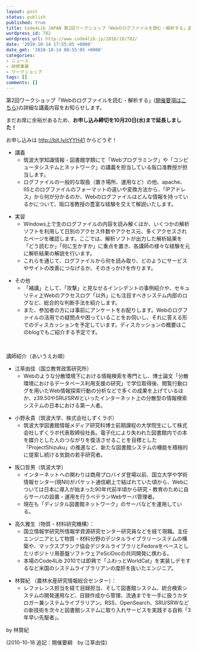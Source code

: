 ```yaml
---
layout: post
status: publish
published: true
title: Code4Lib JAPAN 第2回ワークショップ「Webのログファイルを読む・解析する」追加情報！
wordpress_id: 782
wordpress_url: http://www.code4lib.jp/2010/10/782/
date: '2010-10-14 17:55:05 +0000'
date_gmt: '2010-10-14 08:55:05 +0000'
categories:
- ニュース
- 研修事業
- ワークショップ
tags: []
comments: []
---
```

<div class="section">
<p>第2回ワークショップ「Webのログファイルを読む・解析する」(<a href="http://www.code4lib.jp/2010/10/175/" target="_blank">開催要項はこちら</a>)の詳細な講義内容をお知らせします。</p>
<p>まだお席に余裕があるため、<span style="font-weight:bold;">お申し込み締切を10月20日(水)まで延長しました！</span></p>
<p>お申し込みは <a href="http://bit.ly/cYYH41" target="_blank">http://bit.ly/cYYH41</a> からどうぞ！</p>
<ul>
<li>講義
<ul>
<li>筑波大学知識情報・図書館学類にて「Webプログラミング」や「コンピュータシステムとネットワーク」の講義を担当している阪口准教授が担当します。</li>
<li>ログファイルの一般的な取扱（置き場所、運用など）の他、apache、IISとのログファイルのフォーマットの違いや変換方法から、「IPアドレス」から何が分かるのか、Webのログファイルはどんな情報を持っているかについて、阪口准教授の豊富な経験を交えて解説いたします。</li>
</ul>
</li>
</ul>
<ul>
<li>実習
<ul>
<li>Windows上で生のログファイルの内容を読み解くほか、いくつかの解析ソフトを利用して日別のアクセス件数やアクセス元、多くアクセスされたページを確認します。ここでは、解析ソフトが出力した解析結果を「どう読むか」「何に生かすか」に重点を置き、各講師の様々な経験を元に解析結果の解説を行います。</li>
<li>これらを通じて、ログファイルから何を読み取り、どのようにサービスやサイトの改善につなげるか、そのきっかけを作ります。</li>
</ul>
</li>
</ul>
<ul>
<li>その他
<ul>
<li>「補講」として、「攻撃」と見なせるインシデントの事例紹介や、セキュリティ上Webのアクセスログ「以外」にも注目すべきシステム内部のログなど、総合的な判断手法を紹介します。</li>
<li>また、参加者の方には事前にアンケートをお配りします。Webのログファイルの活用での疑問点や困っていることをお伺いし、それに答える形でのディスカッションを予定しています。ディスカッションの概要はこのblogでもご紹介する予定です。</li>
</ul>
</li>
</ul>
<p><br></p>
<p>講師紹介（あいうえお順）</p>
<ul>
<li>江草由佳（国立教育政策研究所）
<ul>
<li>Webのような分散環境下における情報検索を専門とし、博士論文「分散環境におけるデータベース利用支援の研究」で学位取得後、閲覧行動ログを用いたWeb情報探索行動の分析などで多くの成果を上げているほか、z39.50やSRU/SRWといったインターネット上の分散型の情報検索システムの日本における第一人者。</li>
</ul>
</li>
</ul>
<ul>
<li>小野永貴（筑波大学、株式会社しずくラボ）
<ul>
<li>筑波大学図書館情報メディア研究科博士前期課程の大学院生にして株式会社しずくラボ代表取締役社長。電子化により失われた図書館内での本を媒介とした人のつながりを復活させることを目標とした「ProjectShizuku」の推進など、新たな図書館システムの機能を積極的に提案し続ける気鋭の若手研究者。</li>
</ul>
</li>
</ul>
<ul>
<li>阪口哲男（筑波大学）
<ul>
<li>インターネットへの関わりは商用プロバイダ登場以前、国立大学や学術情報センター(現NII)がパケット通信網上で結ばれていた頃から、Webについては日本に導入が始まった90年代前半頃から研究・教育のために自らサーバの設置・運用を行うベテランWebサーバ管理者。</li>
<li>現在も「ディジタル図書館ネットワーク」のサーバなどを運用している。</li>
</ul>
</li>
</ul>
<ul>
<li>高久雅生（物質・材料研究機構）：
<ul>
<li>国立情報学研究所情報学資源研究センター研究員などを経て現職。主任エンジニアとして物質・材料分野のデジタルライブラリーシステムの構築や、マックスプランク協会デジタルライブラリとFedoraをベースとしたリポジトリ用基盤ソフトウェアeSciDocの共同開発に携わる。</li>
<li>本場のCode4Lib 2010では即興で「ふわっとWorldCat」を実装しデモするなど米国のシステムライブラリアンの度肝を抜いたエンジニア。</li>
</ul>
</li>
</ul>
<ul>
<li>林賢紀 （農林水産研究情報総合センター）：
<ul>
<li>レファレンス担当を経て目録担当、そして図書館システム、統合検索システムの開発運用など、目録作成から管理、流通までを一手に扱うカタロガー兼システムライブラリアン。RSS、OpenSearch、SRU/SRWなどの新技術を次々と図書館システムに取り入れサービスを実践する自称「3年早い先駆者」。</li>
</ul>
</li>
</ul>
<p>by 林賢紀</p>
<p>(2010-10-18 追記：開催要綱　by 江草由佳)</p>
</div>
